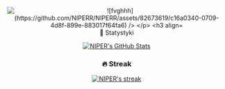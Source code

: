 <p align="center">
   <img alt="![fvghhh](https://github.com/NIPERR/NIPERR/assets/82673619/c16a0340-0709-4d8f-899e-883017f64fa6) /> 
 </p> 
  
 <h3 align="center"> 
   🌌 Statystyki
 </h3> 
  
 <p align="center"> 
   <a href="#"> 
     <img alt="NIPER's GitHub Stats" src="https://github-readme-stats.vercel.app/api?username=niperr&show_icons=true&theme=dark#gh-dark-mode-only" /> 
   </a> 
 </p>

 <h3 align="center"> 
   🔥 Streak
 </h3> 
  
 <p align="center"> 
   <a href="#"> 
     <img alt="NIPER's streak" src="https://streak-stats.demolab.com?user=NIPERR&theme=dark&locale=pl&date_format=j%2Fn%5B%2FY%5D" /> 
   </a> 
 </p>
